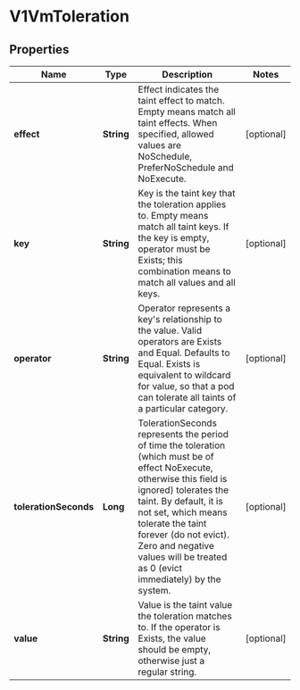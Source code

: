 # V1VmToleration

## Properties
Name | Type | Description | Notes
------------ | ------------- | ------------- | -------------
**effect** | **String** | Effect indicates the taint effect to match. Empty means match all taint effects. When specified, allowed values are NoSchedule, PreferNoSchedule and NoExecute. |  [optional]
**key** | **String** | Key is the taint key that the toleration applies to. Empty means match all taint keys. If the key is empty, operator must be Exists; this combination means to match all values and all keys. |  [optional]
**operator** | **String** | Operator represents a key&#x27;s relationship to the value. Valid operators are Exists and Equal. Defaults to Equal. Exists is equivalent to wildcard for value, so that a pod can tolerate all taints of a particular category. |  [optional]
**tolerationSeconds** | **Long** | TolerationSeconds represents the period of time the toleration (which must be of effect NoExecute, otherwise this field is ignored) tolerates the taint. By default, it is not set, which means tolerate the taint forever (do not evict). Zero and negative values will be treated as 0 (evict immediately) by the system. |  [optional]
**value** | **String** | Value is the taint value the toleration matches to. If the operator is Exists, the value should be empty, otherwise just a regular string. |  [optional]
